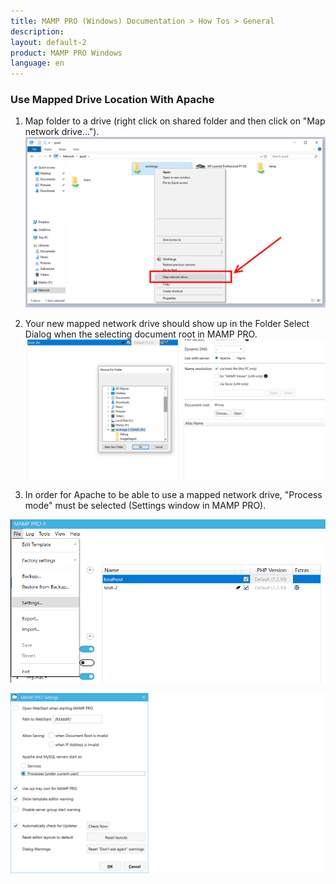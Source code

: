 ```yaml
---
title: MAMP PRO (Windows) Documentation > How Tos > General
description: 
layout: default-2
product: MAMP PRO Windows
language: en
---
```


### Use Mapped Drive Location With Apache

1. Map folder to a drive (right click on shared folder and then click on "Map network drive...").
![MAMP](/en/MAMP-PRO-Windows/How-Tos/General/MappedDrive/YouNeedToMapTheDrive.png)

2. Your new mapped network drive should show up in the Folder Select Dialog when the selecting document root in MAMP PRO.
![MAMP](/en/MAMP-PRO-Windows/How-Tos/General/MappedDrive/NowYouCanUseItInMamp.png)

3. In order for Apache to be able to use a mapped network drive, "Process mode" must be selected (Settings window in MAMP PRO).

![MAMP](/en/MAMP-PRO-Windows/How-Tos/General/MappedDrive/ActivateProcessMode_Step1.png)

![MAMP](/en/MAMP-PRO-Windows/How-Tos/General/MappedDrive/ActivateProcessMode_Step2.png)
